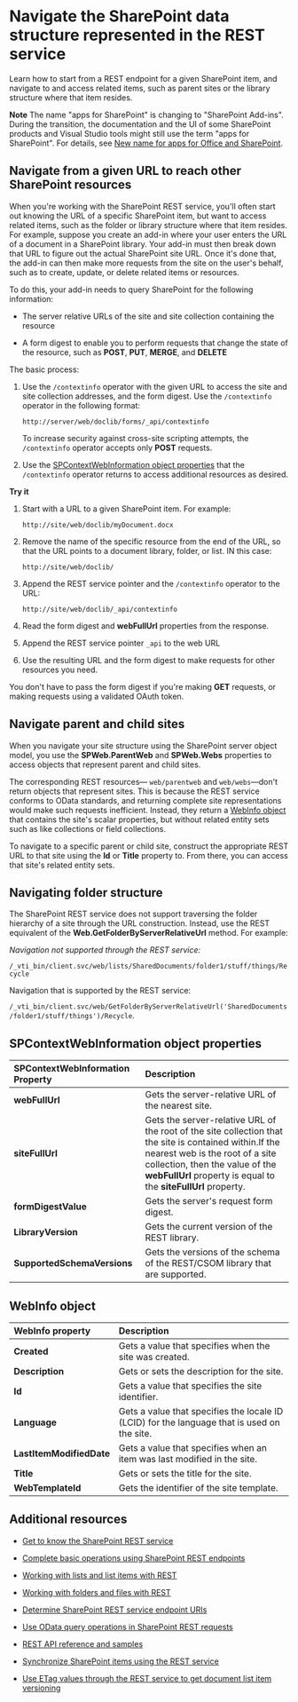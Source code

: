 
# Navigate the SharePoint data structure represented in the REST service
Learn how to start from a REST endpoint for a given SharePoint item, and navigate to and access related items, such as parent sites or the library structure where that item resides. 
 

 **Note**  The name "apps for SharePoint" is changing to "SharePoint Add-ins". During the transition, the documentation and the UI of some SharePoint products and Visual Studio tools might still use the term "apps for SharePoint". For details, see  [New name for apps for Office and SharePoint](new-name-for-apps-for-sharepoint#bk_newname).
 


## Navigate from a given URL to reach other SharePoint resources

When you're working with the SharePoint REST service, you'll often start out knowing the URL of a specific SharePoint item, but want to access related items, such as the folder or library structure where that item resides. For example, suppose you create an add-in where your user enters the URL of a document in a SharePoint library. Your add-in must then break down that URL to figure out the actual SharePoint site URL. Once it's done that, the add-in can then make more requests from the site on the user's behalf, such as to create, update, or delete related items or resources. 
 

 
To do this, your add-in needs to query SharePoint for the following information:
 

 

- The server relative URLs of the site and site collection containing the resource
    
 
- A form digest to enable you to perform requests that change the state of the resource, such as  **POST**,  **PUT**,  **MERGE**, and  **DELETE**
    
 
The basic process:
 

 

1. Use the  `/contextinfo` operator with the given URL to access the site and site collection addresses, and the form digest. Use the `/contextinfo` operator in the following format:
    
     `http://server/web/doclib/forms/_api/contextinfo`
    
    To increase security against cross-site scripting attempts, the  `/contextinfo` operator accepts only **POST** requests.
    
 
2. Use the  [SPContextWebInformation object properties](#bk_props) that the `/contextinfo` operator returns to access additional resources as desired.
    
 
 **Try it**
 

 

1. Start with a URL to a given SharePoint item. For example:
    
     `http://site/web/doclib/myDocument.docx`
    
 
2. Remove the name of the specific resource from the end of the URL, so that the URL points to a document library, folder, or list. IN this case:
    
     `http://site/web/doclib/`
    
 
3. Append the REST service pointer and the  `/contextinfo` operator to the URL:
    
     `http://site/web/doclib/_api/contextinfo`
    
 
4. Read the form digest and  **webFullUrl** properties from the response.
    
 
5. Append the REST service pointer  `_api` to the web URL
    
 
6. Use the resulting URL and the form digest to make requests for other resources you need.
    
 
You don't have to pass the form digest if you're making  **GET** requests, or making requests using a validated OAuth token.
 

 

## Navigate parent and child sites
<a name="bk_sites"> </a>

When you navigate your site structure using the SharePoint server object model, you use the  **SPWeb.ParentWeb** and **SPWeb.Webs** properties to access objects that represent parent and child sites.
 

 
The corresponding REST resources— `web/parentweb` and `web/webs`—don't return objects that represent sites. This is because the REST service conforms to OData standards, and returning complete site representations would make such requests inefficient. Instead, they return a  [WebInfo object ](#bk_webinfo) that contains the site's scalar properties, but without related entity sets such as like collections or field collections.
 

 
To navigate to a specific parent or child site, construct the appropriate REST URL to that site using the  **Id** or **Title** property to. From there, you can access that site's related entity sets.
 

 

## Navigating folder structure
<a name="bk_folders"> </a>

The SharePoint REST service does not support traversing the folder hierarchy of a site through the URL construction. Instead, use the REST equivalent of the  **Web.GetFolderByServerRelativeUrl** method. For example:
 

 
 *Navigation not supported through the REST service:* 
 

 
 `/_vti_bin/client.svc/web/lists/SharedDocuments/folder1/stuff/things/Recycle`
 

 
Navigation that is supported by the REST service: 
 

 
 `/_vti_bin/client.svc/web/GetFolderByServerRelativeUrl('SharedDocuments/folder1/stuff/things')/Recycle`.
 

 

## SPContextWebInformation object properties
<a name="bk_props"> </a>



|**SPContextWebInformation Property**|**Description**|
|:-----|:-----|
|**webFullUrl**|Gets the server-relative URL of the nearest site.|
|**siteFullUrl**|Gets the server-relative URL of the root of the site collection that the site is contained within.If the nearest web is the root of a site collection, then the value of the  **webFullUrl** property is equal to the **siteFullUrl** property.|
|**formDigestValue**|Gets the server's request form digest.|
|**LibraryVersion**|Gets the current version of the REST library.|
|**SupportedSchemaVersions**|Gets the versions of the schema of the REST/CSOM library that are supported.|

## WebInfo object
<a name="bk_webinfo"> </a>



|**WebInfo property**|**Description**|
|:-----|:-----|
|**Created**|Gets a value that specifies when the site was created.|
|**Description**|Gets or sets the description for the site.|
|**Id**|Gets a value that specifies the site identifier.|
|**Language**|Gets a value that specifies the locale ID (LCID) for the language that is used on the site.|
|**LastItemModifiedDate**|Gets a value that specifies when an item was last modified in the site.|
|**Title**|Gets or sets the title for the site.|
|**WebTemplateId**|Gets the identifier of the site template.|

## Additional resources
<a name="bk_addresources"> </a>


-  [Get to know the SharePoint REST service](get-to-know-the-sharepoint-2013-rest-service)
    
 
-  [Complete basic operations using SharePoint REST endpoints](complete-basic-operations-using-sharepoint-2013-rest-endpoints)
    
 
-  [Working with lists and list items with REST](working-with-lists-and-list-items-with-rest)
    
 
-  [Working with folders and files with REST](working-with-folders-and-files-with-rest)
    
 
-  [Determine SharePoint REST service endpoint URIs](determine-sharepoint-rest-service-endpoint-uris)
    
 
-  [Use OData query operations in SharePoint REST requests](use-odata-query-operations-in-sharepoint-rest-requests)
    
 
-  [REST API reference and samples](http://msdn.microsoft.com/library/rest-api-reference-and-samples%28Office.15%29.aspx)
    
 
-  [Synchronize SharePoint items using the REST service](synchronize-sharepoint-items-using-the-rest-service)
    
 
-  [Use ETag values through the REST service to get document list item versioning](http://msdn.microsoft.com/library/5f7e0579-46b7-44ab-b3b4-cdbc622dcd98%28Office.15%29.aspx)
    
 

 

 

